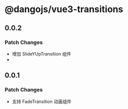 # @dangojs/vue3-transitions

## 0.0.2

### Patch Changes

- 增加 SlideYUpTransition 组件
-

## 0.0.1

### Patch Changes

- 支持 FadeTransition 动画组件
